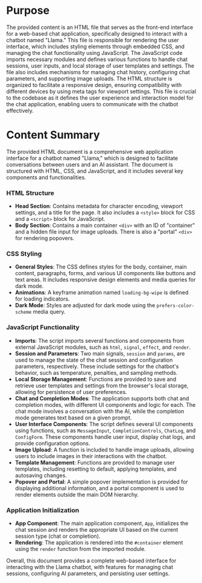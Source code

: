 # Purpose
The provided content is an HTML file that serves as the front-end interface for a web-based chat application, specifically designed to interact with a chatbot named "Llama." This file is responsible for rendering the user interface, which includes styling elements through embedded CSS, and managing the chat functionality using JavaScript. The JavaScript code imports necessary modules and defines various functions to handle chat sessions, user inputs, and local storage of user templates and settings. The file also includes mechanisms for managing chat history, configuring chat parameters, and supporting image uploads. The HTML structure is organized to facilitate a responsive design, ensuring compatibility with different devices by using meta tags for viewport settings. This file is crucial to the codebase as it defines the user experience and interaction model for the chat application, enabling users to communicate with the chatbot effectively.
# Content Summary
The provided HTML document is a comprehensive web application interface for a chatbot named "Llama," which is designed to facilitate conversations between users and an AI assistant. The document is structured with HTML, CSS, and JavaScript, and it includes several key components and functionalities.

### HTML Structure
- **Head Section**: Contains metadata for character encoding, viewport settings, and a title for the page. It also includes a `<style>` block for CSS and a `<script>` block for JavaScript.
- **Body Section**: Contains a main container `<div>` with an ID of "container" and a hidden file input for image uploads. There is also a "portal" `<div>` for rendering popovers.

### CSS Styling
- **General Styles**: The CSS defines styles for the body, container, main content, paragraphs, forms, and various UI components like buttons and text areas. It includes responsive design elements and media queries for dark mode.
- **Animations**: A keyframe animation named `loading-bg-wipe` is defined for loading indicators.
- **Dark Mode**: Styles are adjusted for dark mode using the `prefers-color-scheme` media query.

### JavaScript Functionality
- **Imports**: The script imports several functions and components from external JavaScript modules, such as `html`, `signal`, `effect`, and `render`.
- **Session and Parameters**: Two main signals, `session` and `params`, are used to manage the state of the chat session and configuration parameters, respectively. These include settings for the chatbot's behavior, such as temperature, penalties, and sampling methods.
- **Local Storage Management**: Functions are provided to save and retrieve user templates and settings from the browser's local storage, allowing for persistence of user preferences.
- **Chat and Completion Modes**: The application supports both chat and completion modes, with different UI components and logic for each. The chat mode involves a conversation with the AI, while the completion mode generates text based on a given prompt.
- **User Interface Components**: The script defines several UI components using functions, such as `MessageInput`, `CompletionControls`, `ChatLog`, and `ConfigForm`. These components handle user input, display chat logs, and provide configuration options.
- **Image Upload**: A function is included to handle image uploads, allowing users to include images in their interactions with the chatbot.
- **Template Management**: Functions are provided to manage user templates, including resetting to default, applying templates, and autosaving changes.
- **Popover and Portal**: A simple popover implementation is provided for displaying additional information, and a portal component is used to render elements outside the main DOM hierarchy.

### Application Initialization
- **App Component**: The main application component, `App`, initializes the chat session and renders the appropriate UI based on the current session type (chat or completion).
- **Rendering**: The application is rendered into the `#container` element using the `render` function from the imported module.

Overall, this document provides a complete web-based interface for interacting with the Llama chatbot, with features for managing chat sessions, configuring AI parameters, and persisting user settings.
